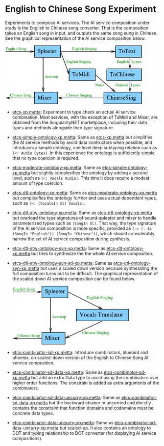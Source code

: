 # English to Chinese Song Experiment

Experiments to compose AI services.  The AI service composition under
study is the English to Chinese song converter.  That is the
composition takes an English song in input, and outputs the same song
sung in Chinese.  See the graphical representation of the AI service
composition below.

![English to Chinese song](figs/EnglishToChineseSong.png "English to Chinese song AI service composition")

- [etcs-xp.metta](etcs-xp.metta):
  Experiment to type check an actual AI service combination.  Most
  services, with the exception of ToMidi and Mixer, are obtained from
  the SingularityNET marketplace, including their data types and
  methods alongside their type signature.

- [etcs-simple-ontology-xp.metta](etcs-simple-ontology-xp.metta):
  Same as
  [etcs-xp.metta](etcs-xp.metta)
  but simplifies the AI service methods by avoid data contructors when
  possible, and introduces a simple ontology, one level deep subtyping
  relation such as `(<: Audio Bytes)`.  In this experience the
  ontology is sufficiently simple that no type coercion is required.

- [etcs-moderate-ontology-xp.metta](etcs-moderate-ontology-xp.metta):
  Same as
  [etcs-simple-ontology-xp.metta](etcs-simple-ontology-xp.metta)
  but slightly complexifies the ontology by adding a second level,
  such as `(<: Vocals Audio)`.  This time it does require a modest
  amount of type coercion.

- [etcs-dtl-ontology-xp.metta](etcs-dtl-ontology-xp.metta):
  Same as
  [etcs-moderate-ontology-xp.metta](etcs-moderate-ontology-xp.metta)
  but complexifies the ontology further and uses actual dependent
  types, such as `(<: (VocalsIn $t) Vocals)`.

- [etcs-dtl-atw-ontology-xp.metta](etcs-dtl-atw-ontology-xp.metta):
  Same as
  [etcs-dtl-ontology-xp.metta](etcs-dtl-ontology-xp.metta)
  but overload the type signatures of sound-spleeter and mixer to
  handle parameterized types such as `(SongIn $l)`.  That way, the
  type signature of the AI service composition is more specific,
  provided as `(-> (: $s (SongIn "English")) (SongIn "Chinese"))`,
  which should considerably narrow the set of AI service composition
  during zynthesis.

- [etcs-dtl-atw-ontology-syn-xp.metta](etcs-song-qdtl-atw-ontology-syn-xp.metta):
  Same as
  [etcs-dtl-ontology-xp.metta](etcs-dtl-atw-ontology-xp.metta)
  but tries to synthesize the the whole AI service composition.

- [etcs-dtl-atw-ontology-syn-sd-xp.metta](etcs-dtl-atw-ontology-syn-sd-xp.metta):
  Same as
  [etcs-dtl-ontology-syn-xp.metta](etcs-dtl-atw-ontology-syn-xp.metta)
  but uses a scaled down version because synthesizing the full
  composition turns out to be difficult.  The graphical representation
  of the scaled down AI service composition can be found below.

  ![Scaled down English to Chinese song](figs/EnglishToChineseSongScaledDown.png "Scaled down English to Chinese song AI service composition")

- [etcs-combinator-sd-xp.metta](etcs-combinator-sd-xp.metta):
  Introduce combinators, bluebird and phoenix, on scaled-down version
  of the English to Chinese Song AI service composition.

- [etcs-combinator-sd-data-xp.metta](etcs-combinator-sd-data-xp.metta):
  Same as [etcs-combinator-sd-xp.metta](etcs-combinator-sd-xp.metta)
  but add an extra Data type to avoid using the combinators over
  higher order functions.  The constrain is added as extra arguments
  of the combinators.

- [etcs-combinator-sd-data-uncurry-xp.metta](etcs-combinator-sd-data-uncurry-xp.metta):
  Same as
  [etcs-combinator-sd-data-xp.metta](etcs-combinator-sd-data-xp.metta)
  but the backward chainer in uncurried and directly contains the
  constraint that function domains and codomains must be concrete data
  types.

- [etcs-combinator-data-uncurry-xp.metta](etcs-combinator-data-uncurry-xp.metta):
  Same as
  [etcs-combinator-sd-data-uncurry-xp.metta](etcs-combinator-sd-data-uncurry-xp.metta)
  but scaled-up.  It also contains an ontology to DOT and typing
  relationship to DOT converter (for displaying AI service
  compositions).
